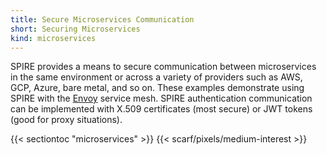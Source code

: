 ```yaml
---
title: Secure Microservices Communication
short: Securing Microservices
kind: microservices
---
```

SPIRE provides a means to secure communication between microservices in the same environment or across a variety of providers such as AWS, GCP, Azure, bare metal, and so on. These examples demonstrate using SPIRE with the [Envoy](https://www.envoyproxy.io/) service mesh. SPIRE authentication communication can be implemented with X.509 certificates (most secure) or JWT tokens (good for proxy situations).

{{< sectiontoc "microservices" >}}
{{< scarf/pixels/medium-interest >}}
